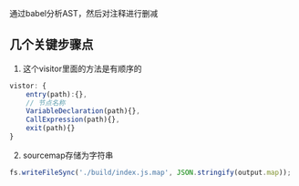 
通过babel分析AST，然后对注释进行删减

## 几个关键步骤点
1. 这个visitor里面的方法是有顺序的
```js
vistor: {
    entry(path):{},
    // 节点名称
    VariableDeclaration(path){},
    CallExpression(path){},
    exit(path){}
}
```
2. sourcemap存储为字符串

```js
fs.writeFileSync('./build/index.js.map', JSON.stringify(output.map));
```

